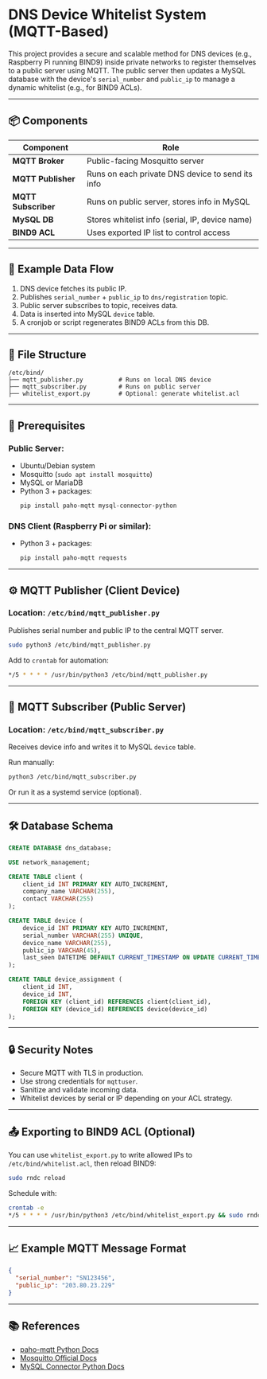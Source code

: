 
# DNS Device Whitelist System (MQTT-Based)

This project provides a secure and scalable method for DNS devices (e.g., Raspberry Pi running BIND9) inside private networks to register themselves to a public server using MQTT. The public server then updates a MySQL database with the device's `serial_number` and `public_ip` to manage a dynamic whitelist (e.g., for BIND9 ACLs).

---

## 📦 Components

| Component         | Role                                             |
|------------------|--------------------------------------------------|
| **MQTT Broker**   | Public-facing Mosquitto server                   |
| **MQTT Publisher**| Runs on each private DNS device to send its info|
| **MQTT Subscriber**| Runs on public server, stores info in MySQL     |
| **MySQL DB**      | Stores whitelist info (serial, IP, device name) |
| **BIND9 ACL**     | Uses exported IP list to control access          |

---

## 🧪 Example Data Flow

1. DNS device fetches its public IP.
2. Publishes `serial_number` + `public_ip` to `dns/registration` topic.
3. Public server subscribes to topic, receives data.
4. Data is inserted into MySQL `device` table.
5. A cronjob or script regenerates BIND9 ACLs from this DB.

---

## 📁 File Structure

```
/etc/bind/
├── mqtt_publisher.py          # Runs on local DNS device
├── mqtt_subscriber.py         # Runs on public server
├── whitelist_export.py        # Optional: generate whitelist.acl
```

---

## 📌 Prerequisites

### Public Server:
- Ubuntu/Debian system
- Mosquitto (`sudo apt install mosquitto`)
- MySQL or MariaDB
- Python 3 + packages:
  ```bash
  pip install paho-mqtt mysql-connector-python
  ```

### DNS Client (Raspberry Pi or similar):
- Python 3 + packages:
  ```bash
  pip install paho-mqtt requests
  ```

---

## ⚙️ MQTT Publisher (Client Device)

### Location: `/etc/bind/mqtt_publisher.py`
Publishes serial number and public IP to the central MQTT server.

```bash
sudo python3 /etc/bind/mqtt_publisher.py
```

Add to `crontab` for automation:
```bash
*/5 * * * * /usr/bin/python3 /etc/bind/mqtt_publisher.py
```

---

## 🧩 MQTT Subscriber (Public Server)

### Location: `/etc/bind/mqtt_subscriber.py`

Receives device info and writes it to MySQL `device` table.

Run manually:
```bash
python3 /etc/bind/mqtt_subscriber.py
```

Or run it as a systemd service (optional).

---

## 🛠️ Database Schema

```sql
CREATE DATABASE dns_database;

USE network_management;

CREATE TABLE client (
    client_id INT PRIMARY KEY AUTO_INCREMENT,
    company_name VARCHAR(255),
    contact VARCHAR(255)
);

CREATE TABLE device (
    device_id INT PRIMARY KEY AUTO_INCREMENT,
    serial_number VARCHAR(255) UNIQUE,
    device_name VARCHAR(255),
    public_ip VARCHAR(45),
    last_seen DATETIME DEFAULT CURRENT_TIMESTAMP ON UPDATE CURRENT_TIMESTAMP
);

CREATE TABLE device_assignment (
    client_id INT,
    device_id INT,
    FOREIGN KEY (client_id) REFERENCES client(client_id),
    FOREIGN KEY (device_id) REFERENCES device(device_id)
);
```

---

## 🔒 Security Notes

- Secure MQTT with TLS in production.
- Use strong credentials for `mqttuser`.
- Sanitize and validate incoming data.
- Whitelist devices by serial or IP depending on your ACL strategy.

---

## 📤 Exporting to BIND9 ACL (Optional)

You can use `whitelist_export.py` to write allowed IPs to `/etc/bind/whitelist.acl`, then reload BIND9:
```bash
sudo rndc reload
```

Schedule with:
```bash
crontab -e
*/5 * * * * /usr/bin/python3 /etc/bind/whitelist_export.py && sudo rndc reload
```

---

## 📈 Example MQTT Message Format

```json
{
  "serial_number": "SN123456",
  "public_ip": "203.80.23.229"
}
```

---

## 📚 References

- [paho-mqtt Python Docs](https://pypi.org/project/paho-mqtt/)
- [Mosquitto Official Docs](https://mosquitto.org/)
- [MySQL Connector Python Docs](https://dev.mysql.com/doc/connector-python/en/)

